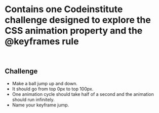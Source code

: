# Contains one Codeinstitute challenge designed to explore the CSS animation property and the @keyframes rule

<br>

## Challenge

- Make a ball jump up and down.
- It should go from top 0px to top 100px.
- One animation cycle should take half of a second and the animation should run infinitely.
- Name your keyframe jump.